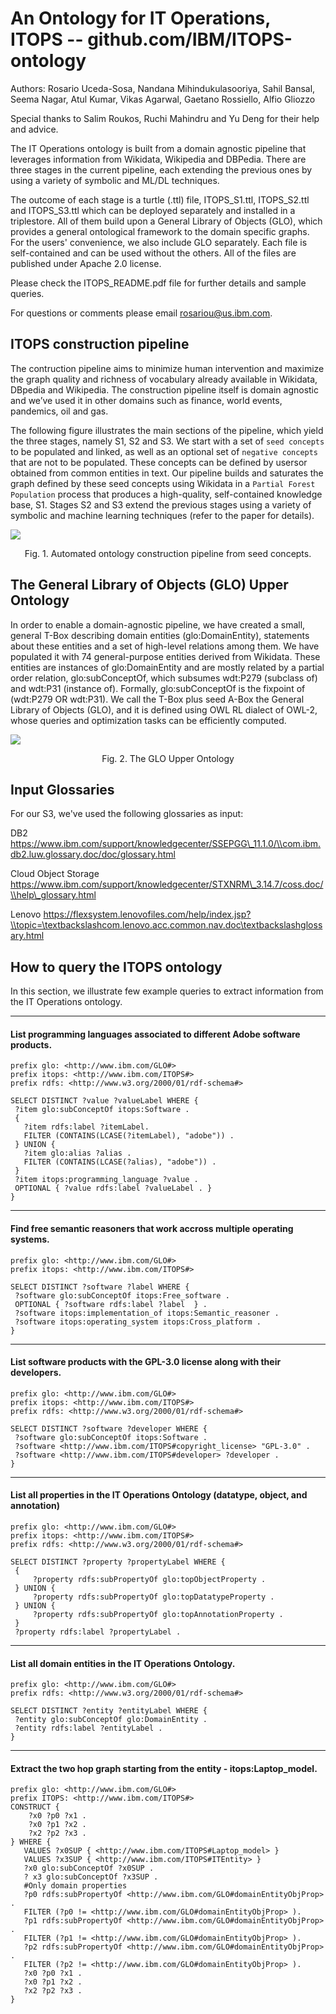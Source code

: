 # An Ontology for IT Operations, ITOPS -- github.com/IBM/ITOPS-ontology
Authors: Rosario Uceda-Sosa, Nandana Mihindukulasooriya, Sahil Bansal, Seema Nagar, Atul Kumar, Vikas Agarwal, Gaetano Rossiello, Alfio Gliozzo 

Special thanks to Salim Roukos, Ruchi Mahindru and Yu Deng for their help and advice. 

The IT Operations ontology is built from a domain agnostic pipeline that leverages information from Wikidata, Wikipedia and DBPedia. There are three stages in the current pipeline, each extending the previous ones by using a variety of symbolic and ML/DL techniques. 

The outcome of each stage is a turtle (.ttl) file, ITOPS_S1.ttl, ITOPS_S2.ttl and ITOPS_S3.ttl which can be deployed separately and installed in a triplestore. All of them build upon a General Library of Objects (GLO), which
provides a general ontological framework to the domain specific graphs. For the users' convenience, we also include GLO separately. Each file is self-contained and can be used without the others. All of the files are published under Apache 2.0 license. 

Please check the ITOPS_README.pdf file for further details and sample queries. 

For questions or comments please email [rosariou@us.ibm.com](mailto:rosariou@us.ibm.com).

## ITOPS construction pipeline
The contruction pipeline aims to minimize human intervention and maximize the graph quality and richness of vocabulary already available in Wikidata, DBpedia and Wikipedia. The construction pipeline itself is domain agnostic and we’ve used it in other domains such as finance, world events, pandemics, oil and gas.

The following figure illustrates the main sections of the pipeline, which yield the three stages,  namely  S1,  S2  and  S3.  We start with a set of `seed concepts` to be populated and linked, as well as an optional set of `negative concepts` that are not to be populated. These concepts can be defined by usersor obtained from common entities in text. Our pipeline builds and saturates the graph defined by these seed concepts using Wikidata in a `Partial Forest Population` process that  produces a high-quality, self-contained knowledge base, S1. Stages S2 and S3 extend the previous stages using a variety of symbolic and machine learning techniques (refer to the paper for details). 

![](images/ITOPSPipeline.jpg)
<p align="center"> Fig. 1. Automated ontology construction pipeline from seed concepts. </p>

## The General Library of Objects (GLO) Upper Ontology
In order to enable a domain-agnostic pipeline, we have created a small, general T-Box describing domain entities (glo:DomainEntity), statements about these entities and a set of high-level relations among them. We have populated it with 74 general-purpose entities derived from Wikidata. These entities are instances of glo:DomainEntity and are mostly related by a partial order relation, glo:subConceptOf, which subsumes wdt:P279 (subclass of) and wdt:P31 (instance of). Formally, glo:subConceptOf is the fixpoint of (wdt:P279 OR wdt:P31). We call the T-Box plus seed A-Box the General Library of Objects (GLO), and it is defined using OWL RL dialect of OWL-2, whose queries and optimization tasks can be efficiently computed.

![](images/GL0_UpperOntology.jpg)
<p align="center"> Fig. 2. The GLO Upper Ontology </p>


## Input Glossaries

For our S3, we've used the following glossaries as input: 

DB2 https://www.ibm.com/support/knowledgecenter/SSEPGG\_11.1.0/\\com.ibm.db2.luw.glossary.doc/doc/glossary.html

Cloud Object Storage https://www.ibm.com/support/knowledgecenter/STXNRM\_3.14.7/coss.doc/\\help\_glossary.html

Lenovo https://flexsystem.lenovofiles.com/help/index.jsp?\\topic=\textbackslashcom.lenovo.acc.common.nav.doc\textbackslashglossary.html

## How to query the ITOPS ontology

In this section, we illustrate few example queries to extract information from the IT Operations ontology. 

---
#### List programming languages associated to different Adobe software products.

```sparql
prefix glo: <http://www.ibm.com/GLO#>
prefix itops: <http://www.ibm.com/ITOPS#>
prefix rdfs: <http://www.w3.org/2000/01/rdf-schema#>

SELECT DISTINCT ?value ?valueLabel WHERE {
 ?item glo:subConceptOf itops:Software .
 { 
   ?item rdfs:label ?itemLabel.
   FILTER (CONTAINS(LCASE(?itemLabel), "adobe")) .
 } UNION {
   ?item glo:alias ?alias .
   FILTER (CONTAINS(LCASE(?alias), "adobe")) .
 }
 ?item itops:programming_language ?value .
 OPTIONAL { ?value rdfs:label ?valueLabel . }
}
```
---
#### Find free semantic reasoners that work accross multiple operating systems. 

```sparql
prefix glo: <http://www.ibm.com/GLO#>
prefix itops: <http://www.ibm.com/ITOPS#>

SELECT DISTINCT ?software ?label WHERE {
 ?software glo:subConceptOf itops:Free_software .
 OPTIONAL { ?software rdfs:label ?label  } .
 ?software itops:implementation_of itops:Semantic_reasoner .
 ?software itops:operating_system itops:Cross_platform .
}
```
---
#### List software products with the GPL-3.0 license along with their developers. 

```sparql
prefix glo: <http://www.ibm.com/GLO#>
prefix itops: <http://www.ibm.com/ITOPS#>
prefix rdfs: <http://www.w3.org/2000/01/rdf-schema#>

SELECT DISTINCT ?software ?developer WHERE {
 ?software glo:subConceptOf itops:Software .
 ?software <http://www.ibm.com/ITOPS#copyright_license> "GPL-3.0" .
 ?software <http://www.ibm.com/ITOPS#developer> ?developer .
}
```
---
#### List all properties in the IT Operations Ontology (datatype, object, and annotation)
```sparql
prefix glo: <http://www.ibm.com/GLO#>
prefix itops: <http://www.ibm.com/ITOPS#>
prefix rdfs: <http://www.w3.org/2000/01/rdf-schema#>

SELECT DISTINCT ?property ?propertyLabel WHERE {
 {
     ?property rdfs:subPropertyOf glo:topObjectProperty .
 } UNION {
     ?property rdfs:subPropertyOf glo:topDatatypeProperty .
 } UNION {
     ?property rdfs:subPropertyOf glo:topAnnotationProperty .
 }
 ?property rdfs:label ?propertyLabel .
```
---
#### List all domain entities in the IT Operations Ontology.
```sparql
prefix glo: <http://www.ibm.com/GLO#>
prefix rdfs: <http://www.w3.org/2000/01/rdf-schema#>

SELECT DISTINCT ?entity ?entityLabel WHERE {
 ?entity glo:subConceptOf glo:DomainEntity .
 ?entity rdfs:label ?entityLabel .
} 
```
---
#### Extract the two hop graph starting from the entity - itops:Laptop_model.
```sparql
prefix glo: <http://www.ibm.com/GLO#>
prefix ITOPS: <http://www.ibm.com/ITOPS#>
CONSTRUCT {
    ?x0 ?p0 ?x1 .
    ?x0 ?p1 ?x2 .
    ?x2 ?p2 ?x3 .
} WHERE {
   VALUES ?x0SUP { <http://www.ibm.com/ITOPS#Laptop_model> }
   VALUES ?x3SUP { <http://www.ibm.com/ITOPS#ITEntity> }
   ?x0 glo:subConceptOf ?x0SUP .
   ? x3 glo:subConceptOf ?x3SUP .
   #Only domain properties
   ?p0 rdfs:subPropertyOf <http://www.ibm.com/GLO#domainEntityObjProp> .
   FILTER (?p0 != <http://www.ibm.com/GLO#domainEntityObjProp> ).
   ?p1 rdfs:subPropertyOf <http://www.ibm.com/GLO#domainEntityObjProp> .
   FILTER (?p1 != <http://www.ibm.com/GLO#domainEntityObjProp> ).
   ?p2 rdfs:subPropertyOf <http://www.ibm.com/GLO#domainEntityObjProp> .
   FILTER (?p2 != <http://www.ibm.com/GLO#domainEntityObjProp> ).
   ?x0 ?p0 ?x1 .
   ?x0 ?p1 ?x2 .
   ?x2 ?p2 ?x3 .
}
```


